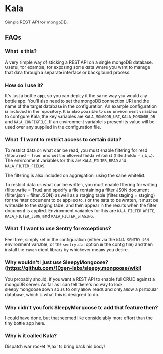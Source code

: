 # Kala
Simple REST API for mongoDB.

## FAQs

### What is this?

A very simple way of sticking a REST API on a single mongoDB database.  Useful,
for example, for exposing some data where you want to manage that data through
a separate interface or background process.

### How do I use it?

It's just a bottle app, so you can deploy it the same way you would any bottle
app.  You'll also need to set the mongoDB connection URI and the name of the
target database in the configuration.  An example configuration is included in
the repository.  It is also possible to use environment variables to configure
Kala, the key variables are `KALA_MONGODB_URI`, `KALA_MONGODB_DB` and
`KALA_CONFIGFILE`.  If an environment variable is present its value will be
used over any supplied in the configuration file.

### What if I want to restrict access to certain data?

To restrict data on what can be read, you must enable filtering for read
(filter.read = True) and set the allowed fields whitelist (filter.fields =
a,b,c). The environment variables for this are `KALA_FILTER_READ` and
`KALA_FILTER_FIELDS`.

The filtering is also included on aggregation, using the same whitelist.

To restrict data on what can be written, you must enable filtering for
writing (filter.write = True) and specify a file containing a filter JSON
document (filter.json = filter.JSON) as well as a staging table
(filter.staging = staging) for the filter document to be applied to. For the
data to be written, it must be writeable to the staging table, and then appear
in the results when the filter document is applied. Environment variables for
this are `KALA_FILTER_WRITE`, `KALA_FILTER_JSON`, and `KALA_FILTER_STAGING`.

### What if I want to use Sentry for exceptions?

Feel free, simply set in the configuration (either via the `KALA_SENTRY_DSN` environment variable, or the `sentry.dsn` option in the config file) and then install the `raven` client library by whichever means you desire.

### Why wouldn't I just use SleepyMongoose? (https://github.com/10gen-labs/sleepy.mongoose/wiki)

You probably should, if you want a REST API to enable full CRUD against a
mongoDB server.  As far as I can tell there's no way to lock sleepy.mongoose
down so as to only allow reads and only allow a particular database, which is
what this is designed to do.

### Why didn't you fork SleepyMongoose to add that feature then?

I could have done, but that seemed like considerably more effort than the
tiny bottle app here.

### Why is it called Kala?

Dispatch war rocket 'Ajax' to bring back his body!
